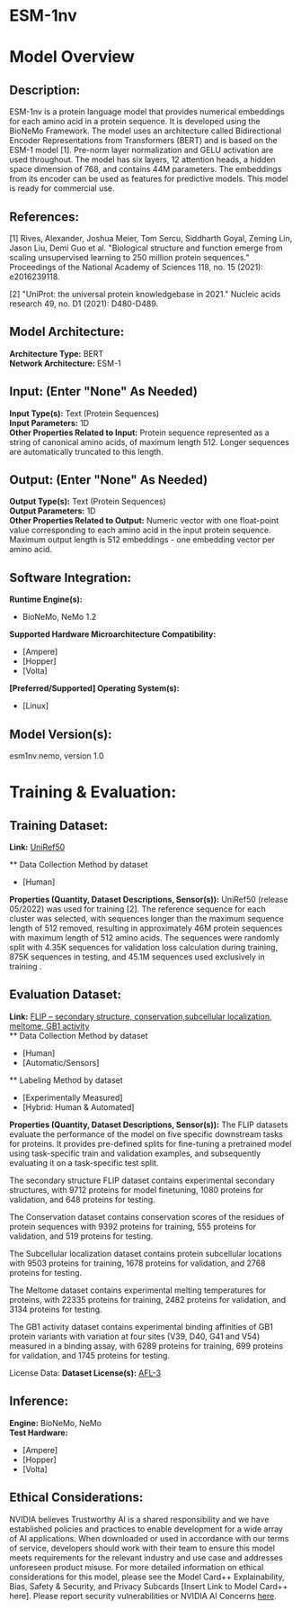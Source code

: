 # ESM-1nv
# Model Overview

## Description:

ESM-1nv is a protein language model that provides numerical embeddings for each amino acid in a protein sequence. It is developed using the BioNeMo Framework. The model uses an architecture called Bidirectional Encoder Representations from Transformers (BERT) and is based on the ESM-1 model [1]. Pre-norm layer normalization and GELU activation are used throughout. The model has six layers, 12 attention heads, a hidden space dimension of 768, and contains 44M parameters. The embeddings from its encoder can be used as features for predictive models. This model is ready for commercial use. <br>


## References:

[1] Rives, Alexander, Joshua Meier, Tom Sercu, Siddharth Goyal, Zeming Lin, Jason Liu, Demi Guo et al. "Biological structure and function emerge from scaling unsupervised learning to 250 million protein sequences." Proceedings of the National Academy of Sciences 118, no. 15 (2021): e2016239118.

[2] "UniProt: the universal protein knowledgebase in 2021." Nucleic acids research 49, no. D1 (2021): D480-D489.

## Model Architecture: 
**Architecture Type:** BERT <br>
**Network Architecture:** ESM-1 <br>

## Input: (Enter "None" As Needed)
**Input Type(s):** Text (Protein Sequences) <br>
**Input Parameters:** 1D <br>
**Other Properties Related to Input:** Protein sequence represented as a string of canonical amino acids, of maximum length 512. Longer sequences are automatically truncated to this length. <br>

## Output: (Enter "None" As Needed)
**Output Type(s):** Text (Protein Sequences) <br>
**Output Parameters:** 1D <br>
**Other Properties Related to Output:** Numeric vector with one float-point value corresponding to each amino acid in the input protein sequence. Maximum output length is 512 embeddings - one embedding vector per amino acid. <br> 

## Software Integration:
**Runtime Engine(s):** 
* BioNeMo, NeMo 1.2 <br>

**Supported Hardware Microarchitecture Compatibility:** <br>
* [Ampere] <br>
* [Hopper] <br>
* [Volta] <br>

**[Preferred/Supported] Operating System(s):** <br>
* [Linux] <br>

## Model Version(s): 
esm1nv.nemo, version 1.0  <br>

# Training & Evaluation: 

## Training Dataset:

**Link:**  [UniRef50](https://ftp.uniprot.org/pub/databases/uniprot/uniref/uniref50) <br>

** Data Collection Method by dataset <br>
* [Human] <br>

**Properties (Quantity, Dataset Descriptions, Sensor(s)):** UniRef50 (release 05/2022) was used for training [2]. The reference sequence for each cluster was selected, with sequences longer than the maximum sequence length of 512 removed, resulting in approximately 46M protein sequences with maximum length of 512 amino acids. The sequences were randomly split with 4.35K sequences for validation loss calculation during training, 875K sequences in testing, and 45.1M sequences used exclusively in training . <br>

## Evaluation Dataset:
**Link:** [FLIP – secondary structure, conservation,subcellular localization, meltome, GB1 activity](http://data.bioembeddings.com/public/FLIP/fasta/)  <br>
** Data Collection Method by dataset <br>
* [Human] <br>
* [Automatic/Sensors] <br>

** Labeling Method by dataset <br>
* [Experimentally Measured] <br>
* [Hybrid: Human & Automated] <br>

**Properties (Quantity, Dataset Descriptions, Sensor(s)):** 
The FLIP datasets evaluate the performance of the model on five specific downstream tasks for proteins. It provides pre-defined splits for fine-tuning a pretrained model using task-specific train and validation examples, and subsequently evaluating it on a task-specific test split. 

The secondary structure FLIP dataset contains experimental secondary structures, with 9712 proteins for model finetuning, 1080 proteins for validation, and 648 proteins for testing. 

The Conservation dataset contains conservation scores of the residues of protein sequences with 9392 proteins for training, 555 proteins for validation, and 519 proteins for testing. 

The Subcellular localization dataset contains protein subcellular locations with 9503 proteins for training, 1678 proteins for validation, and 2768 proteins for testing. 

The Meltome dataset contains experimental melting temperatures for proteins, with 22335 proteins for training, 2482 proteins for validation, and 3134 proteins for testing. 

The GB1 activity dataset contains experimental binding affinities of GB1 protein variants with variation at four sites (V39, D40, G41 and V54) measured in a binding assay, with 6289 proteins for training, 699 proteins for validation, and 1745 proteins for testing. <br>

License Data:
**Dataset License(s):** [AFL-3](https://opensource.org/license/afl-3-0-php/) <br>

## Inference:
**Engine:** BioNeMo, NeMo <br>
**Test Hardware:** <br>
* [Ampere] <br>
* [Hopper] <br>
* [Volta]  <br>

## Ethical Considerations:
NVIDIA believes Trustworthy AI is a shared responsibility and we have established policies and practices to enable development for a wide array of AI applications.  When downloaded or used in accordance with our terms of service, developers should work with their team to ensure this model meets requirements for the relevant industry and use case and addresses unforeseen product misuse.  For more detailed information on ethical considerations for this model, please see the Model Card++ Explainability, Bias, Safety & Security, and Privacy Subcards [Insert Link to Model Card++ here].  Please report security vulnerabilities or NVIDIA AI Concerns [here](https://www.nvidia.com/en-us/support/submit-security-vulnerability/).

